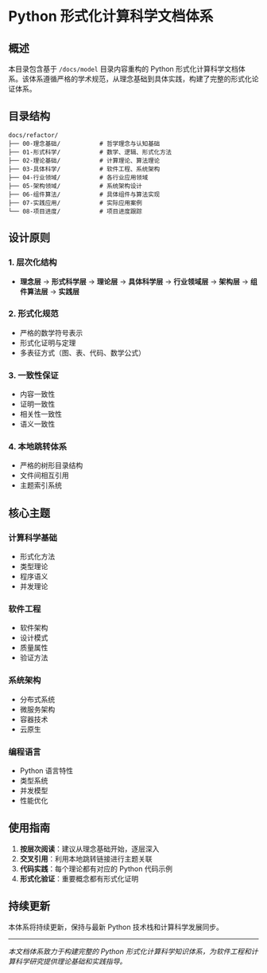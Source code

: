 # Python 形式化计算科学文档体系

## 概述

本目录包含基于 `/docs/model` 目录内容重构的 Python 形式化计算科学文档体系。该体系遵循严格的学术规范，从理念基础到具体实践，构建了完整的形式化论证体系。

## 目录结构

```
docs/refactor/
├── 00-理念基础/           # 哲学理念与认知基础
├── 01-形式科学/           # 数学、逻辑、形式化方法
├── 02-理论基础/           # 计算理论、算法理论
├── 03-具体科学/           # 软件工程、系统架构
├── 04-行业领域/           # 各行业应用领域
├── 05-架构领域/           # 系统架构设计
├── 06-组件算法/           # 具体组件与算法实现
├── 07-实践应用/           # 实际应用案例
└── 08-项目进度/           # 项目进度跟踪
```

## 设计原则

### 1. 层次化结构
- **理念层** → **形式科学层** → **理论层** → **具体科学层** → **行业领域层** → **架构层** → **组件算法层** → **实践层**

### 2. 形式化规范
- 严格的数学符号表示
- 形式化证明与定理
- 多表征方式（图、表、代码、数学公式）

### 3. 一致性保证
- 内容一致性
- 证明一致性  
- 相关性一致性
- 语义一致性

### 4. 本地跳转体系
- 严格的树形目录结构
- 文件间相互引用
- 主题索引系统

## 核心主题

### 计算科学基础
- 形式化方法
- 类型理论
- 程序语义
- 并发理论

### 软件工程
- 软件架构
- 设计模式
- 质量属性
- 验证方法

### 系统架构
- 分布式系统
- 微服务架构
- 容器技术
- 云原生

### 编程语言
- Python 语言特性
- 类型系统
- 并发模型
- 性能优化

## 使用指南

1. **按层次阅读**：建议从理念基础开始，逐层深入
2. **交叉引用**：利用本地跳转链接进行主题关联
3. **代码实践**：每个理论都有对应的 Python 代码示例
4. **形式化验证**：重要概念都有形式化证明

## 持续更新

本体系将持续更新，保持与最新 Python 技术栈和计算科学发展同步。

---

*本文档体系致力于构建完整的 Python 形式化计算科学知识体系，为软件工程和计算科学研究提供理论基础和实践指导。* 